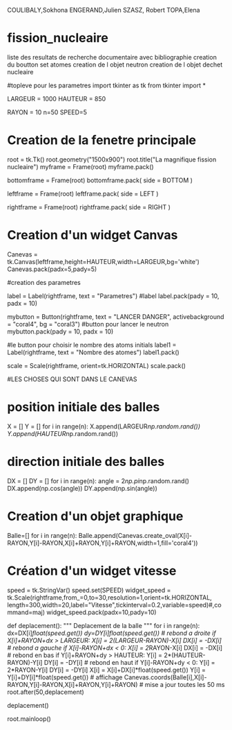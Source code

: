 COULIBALY,Sokhona 
ENGERAND,Julien
SZASZ, Robert
TOPA,Elena 




# fission_nucleaire
liste des resultats de recherche documentaire avec bibliographie
creation du boutton set atomes
creation de l objet neutron
creation de l objet dechet nucleaire

#topleve pour les parametres
import tkinter as tk
from tkinter import *

LARGEUR = 1000
HAUTEUR = 850

RAYON = 10
n=50
SPEED=5

# Creation de la fenetre principale
root = tk.Tk()
root.geometry("1500x900")
root.title("La magnifique fission nucleaire")
myframe = Frame(root)
myframe.pack()

bottomframe = Frame(root)
bottomframe.pack( side = BOTTOM )

leftframe = Frame(root)
leftframe.pack( side = LEFT )

rightframe = Frame(root)
rightframe.pack( side = RIGHT )

# Creation d'un widget Canvas
Canevas = tk.Canvas(leftframe,height=HAUTEUR,width=LARGEUR,bg='white')
Canevas.pack(padx=5,pady=5)

#creation des parametres

label = Label(rightframe, text = "Parametres") #label
label.pack(pady = 10, padx = 10)

mybutton = Button(rightframe, text = "LANCER DANGER", activebackground = "coral4", bg = "coral3") #button pour lancer le neutron
mybutton.pack(pady = 10, padx = 10)

#le button pour choisir le nombre des atoms initials
label1 = Label(rightframe, text = "Nombre des atomes")
label1.pack()

scale = Scale(rightframe, orient=tk.HORIZONTAL)
scale.pack()




    
#LES CHOSES QUI SONT DANS LE CANEVAS
# position initiale des balles
X = []
Y = []
for i in range(n):
    X.append(LARGEUR*np.random.rand())
    Y.append(HAUTEUR*np.random.rand())

# direction initiale des balles
DX = []
DY = []
for i in range(n):
    angle = 2*np.pi*np.random.rand()
    DX.append(np.cos(angle))
    DY.append(np.sin(angle))

# Creation d'un objet graphique
Balle=[]
for i in range(n):
    Balle.append(Canevas.create_oval(X[i]-RAYON,Y[i]-RAYON,X[i]+RAYON,Y[i]+RAYON,width=1,fill='coral4'))

# Création d'un widget vitesse
speed = tk.StringVar()
speed.set(SPEED)
widget_speed = tk.Scale(rightframe,from_=0,to=30,resolution=1,orient=tk.HORIZONTAL,\
length=300,width=20,label="Vitesse",tickinterval=0.2,variable=speed)#,command=maj)
widget_speed.pack(padx=10,pady=10)

def deplacement():
    """ Deplacement de la balle """
    for i in range(n):
        dx=DX[i]*float(speed.get())
        dy=DY[i]*float(speed.get())
        # rebond a droite
        if X[i]+RAYON+dx > LARGEUR:
            X[i] = 2*(LARGEUR-RAYON)-X[i]
            DX[i] = -DX[i]
        # rebond a gauche
        if X[i]-RAYON+dx < 0:
            X[i] = 2*RAYON-X[i]
            DX[i] = -DX[i]
        # rebond en bas
        if Y[i]+RAYON+dy > HAUTEUR:
            Y[i] = 2*(HAUTEUR-RAYON)-Y[i]
            DY[i] = -DY[i]
        # rebond en haut
        if Y[i]-RAYON+dy < 0:
            Y[i] = 2*RAYON-Y[i]
            DY[i] = -DY[i]
        X[i] = X[i]+DX[i]*float(speed.get())
        Y[i] = Y[i]+DY[i]*float(speed.get())
        # affichage
        Canevas.coords(Balle[i],X[i]-RAYON,Y[i]-RAYON,X[i]+RAYON,Y[i]+RAYON)
    # mise a jour toutes les 50 ms
    root.after(50,deplacement)

deplacement()

root.mainloop()
